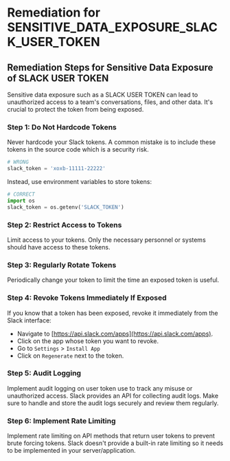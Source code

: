 # Remediation for SENSITIVE_DATA_EXPOSURE_SLACK_USER_TOKEN

## Remediation Steps for Sensitive Data Exposure of SLACK USER TOKEN

Sensitive data exposure such as a SLACK USER TOKEN can lead to unauthorized access to a team's conversations, files, and other data. It's crucial to protect the token from being exposed.

### Step 1: Do Not Hardcode Tokens
Never hardcode your Slack tokens. A common mistake is to include these tokens in the source code which is a security risk. 

```python
# WRONG
slack_token = 'xoxb-11111-22222'
```

Instead, use environment variables to store tokens:

```python
# CORRECT
import os
slack_token = os.getenv('SLACK_TOKEN')
```

### Step 2: Restrict Access to Tokens
Limit access to your tokens. Only the necessary personnel or systems should have access to these tokens.

### Step 3: Regularly Rotate Tokens
Periodically change your token to limit the time an exposed token is useful.

### Step 4: Revoke Tokens Immediately If Exposed

If you know that a token has been exposed, revoke it immediately from the Slack interface:

- Navigate to [https://api.slack.com/apps](https://api.slack.com/apps).
- Click on the app whose token you want to revoke.
- Go to `Settings` > `Install App`
- Click on `Regenerate` next to the token.

### Step 5: Audit Logging

Implement audit logging on user token use to track any misuse or unauthorized access. Slack provides an API for collecting audit logs. Make sure to handle and store the audit logs securely and review them regularly.

### Step 6: Implement Rate Limiting
Implement rate limiting on API methods that return user tokens to prevent brute forcing tokens. Slack doesn't provide a built-in rate limiting so it needs to be implemented in your server/application.